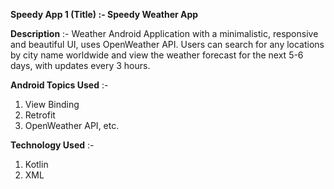 **Speedy App 1 (Title) :- Speedy Weather App**

**Description** :- 
Weather Android Application with a minimalistic, responsive and beautiful UI, uses OpenWeather API. Users can search for any locations by city name worldwide and view the weather forecast for the next 5-6 days, with updates every 3 hours.

**Android Topics Used** :- 
1. View Binding
2. Retrofit
3. OpenWeather API, etc.

**Technology Used** :- 
1. Kotlin
2. XML
